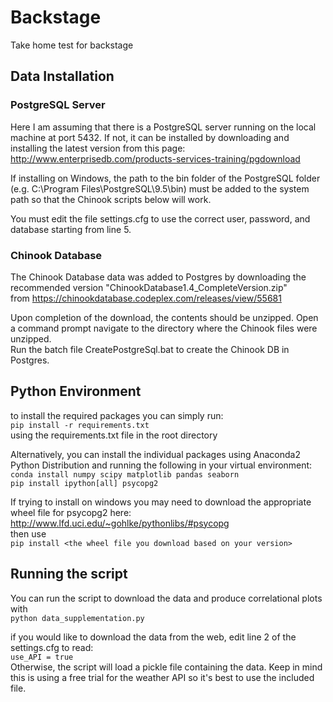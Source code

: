 # Backstage
Take home test for backstage

## Data Installation

### PostgreSQL Server
Here I am assuming that there is a PostgreSQL server running on the local machine at port 5432.
If not, it can be installed by downloading and installing the latest version from this page: <http://www.enterprisedb.com/products-services-training/pgdownload>

If installing on Windows, the path to the bin folder of the PostgreSQL folder (e.g. C:\Program Files\PostgreSQL\9.5\bin) must be added to the system path so that the Chinook scripts below will work.

You must edit the file settings.cfg to use the correct user, password, and database starting from line 5.

### Chinook Database
The Chinook Database data was added to Postgres by downloading the recommended version "ChinookDatabase1.4_CompleteVersion.zip"  
from <https://chinookdatabase.codeplex.com/releases/view/55681>

Upon completion of the download, the contents should be unzipped. Open a command prompt navigate to the directory where the Chinook files were unzipped.  
Run the batch file CreatePostgreSql.bat to create the Chinook DB in Postgres.

## Python Environment
to install the required packages you can simply run:  
```pip install -r requirements.txt```  
using the requirements.txt file in the root directory

Alternatively, you can install the individual packages using Anaconda2 Python Distribution and running the following in your virtual environment:  
```conda install numpy scipy matplotlib pandas seaborn```  
```pip install ipython[all] psycopg2```

If trying to install on windows you may need to download the appropriate wheel file for psycopg2 here:  
http://www.lfd.uci.edu/~gohlke/pythonlibs/#psycopg  
then use  
```pip install <the wheel file you download based on your version>```

## Running the script
You can run the script to download the data and produce correlational plots with  
```python data_supplementation.py```

if you would like to download the data from the web, edit line 2 of the settings.cfg to read:  
```use_API = true```  
Otherwise, the script will load a pickle file containing the data. Keep in mind this is using a free trial for the weather API so it's best to use the included file.
